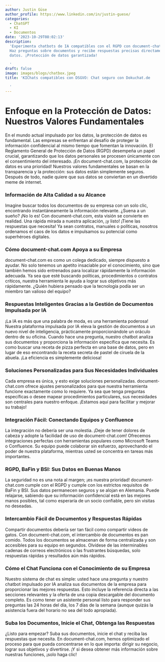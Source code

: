 ```yaml
---
author: Justin Güse
author_profile: https://www.linkedin.com/in/justin-guese/
categories:
  - ChatGPT
  - KI
  - Documentos
date: '2023-10-29T08:02:13'
description:
  'Experimenta chatbots de IA compatibles con el RGPD con document-chat.com.
  Haz preguntas sobre documentos y recibe respuestas precisas directamente de tus
  datos. ¡Protección de datos garantizada!

  '
draft: false
image: images/blogs/chatbox.jpeg
title: 'KIChats compatibles con DSGVO: Chat seguro con Dokuchat.de

  '
---
```


# Enfoque en la Protección de Datos: Nuestros Valores Fundamentales

En el mundo actual impulsado por los datos, la protección de datos es fundamental. Las empresas se enfrentan al desafío de proteger la información confidencial al mismo tiempo que fomentan la innovación. El Reglamento General de Protección de Datos (RGPD) desempeña un papel crucial, garantizando que los datos personales se procesen únicamente con el consentimiento del interesado. ¡En document-chat.com, la protección de datos es una prioridad! Nuestros valores fundamentales se basan en la transparencia y la protección: sus datos están simplemente seguros. Después de todo, nadie quiere que sus datos se conviertan en un divertido meme de internet.

### Información de Alta Calidad a su Alcance

Imagine buscar todos los documentos de su empresa con un solo clic, encontrando instantáneamente la información relevante. ¿Suena a un sueño? ¡No lo es! Con document-chat.com, esta visión se convierte en realidad. Una rápida mirada a nuestra aplicación, ¡y listo! ¡Tiene las respuestas que necesita! Ya sean contratos, manuales o políticas, nosotros ordenamos el caos de los datos e impulsamos su potencial como superhéroes digitales.

### Cómo document-chat.com Apoya a su Empresa

document-chat.com es como un colega dedicado, siempre dispuesto a ayudar. No solo tenemos un apetito insaciable por el conocimiento, sino que también hemos sido entrenados para localizar rápidamente la información adecuada. Ya sea que esté buscando políticas, procedimientos o contratos críticos, nuestra herramienta le ayuda a lograr sus objetivos más rápidamente. ¿Quién hubiera pensado que la tecnología podía ser un miembro tan valioso del equipo?

### Respuestas Inteligentes Gracias a la Gestión de Documentos Impulsada por IA

¡La IA es más que una palabra de moda, es una herramienta poderosa! Nuestra plataforma impulsada por IA eleva la gestión de documentos a un nuevo nivel de inteligencia, prácticamente proporcionándole un oráculo dentro de su oficina. Cuando hace una pregunta, nuestro chatbot analiza sus documentos y proporciona la información específica que necesita. Es como buscar una receta de pizza perfecta en una base de datos, pero en lugar de eso encontrando la receta secreta de pastel de ciruela de la abuela. ¡La eficiencia es simplemente deliciosa!

### Soluciones Personalizadas para Sus Necesidades Individuales

Cada empresa es única, y esto exige soluciones personalizadas. document-chat.com ofrece ajustes personalizados para que nuestra herramienta funcione exactamente como lo requiere. Ya sea que tenga preguntas específicas o desee mapear procedimientos particulares, sus necesidades son centrales para nuestro enfoque. ¡Estamos aquí para facilitar y mejorar su trabajo!

### Integración Fácil: Conectando Equipos y Confluence

La integración no debería ser una molestia. ¡Deje de tener dolores de cabeza y adopte la facilidad de uso de document-chat.com! Ofrecemos integraciones perfectas con herramientas populares como Microsoft Teams o Confluence. Su equipo puede colaborar sin esfuerzo, aprovechando el poder de nuestra plataforma, mientras usted se concentra en tareas más importantes.

### RGPD, BaFin y BSI: Sus Datos en Buenas Manos

La seguridad no es una nota al margen; ¡es nuestra prioridad! document-chat.com cumple con el RGPD y cumple con los estrictos requisitos de BaFin y BSI. Sus datos permanecen seguros y se alojan en Alemania. Puede relajarse, sabiendo que su información confidencial está en las mejores manos posibles, tal como esperaría de un socio confiable, pero sin visitas no deseadas.

### Intercambio Fácil de Documentos y Respuestas Rápidas

Compartir documentos debería ser tan fácil como compartir videos de gatos. Con document-chat.com, el intercambio de documentos es pan comido. Todos los documentos se almacenan de forma centralizada y son accesibles para su equipo en segundos. Olvídese de las interminables cadenas de correos electrónicos o las frustrantes búsquedas, solo respuestas rápidas y resultados aún más rápidos.

### Cómo el Chat Funciona con el Conocimiento de su Empresa

Nuestro sistema de chat es simple: usted hace una pregunta y nuestro chatbot impulsado por IA analiza sus documentos de la empresa para proporcionar las mejores respuestas. Esto incluye la referencia directa a las secciones relevantes y la oferta de una copia descargable del documento completo. Es como tener un asistente personal listo para responder sus preguntas las 24 horas del día, los 7 días de la semana (aunque quizás la asistencia fuera del horario no sea del todo apropiada).

### Suba los Documentos, Inicie el Chat, Obtenga las Respuestas

¿Listo para empezar? Suba sus documentos, inicie el chat y reciba las respuestas que necesita. En document-chat.com, hemos optimizado el proceso para que pueda concentrarse en lo que importa: dirigir su negocio, lograr sus objetivos y divertirse. ¡Y si desea obtener más información sobre nuestras funciones, ¡solo haga clic!
